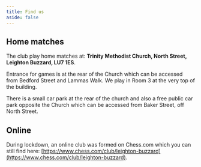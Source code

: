 ```yaml
---
title: Find us
aside: false
---
```


## Home matches

The club play home matches at: **Trinity Methodist Church, North Street, Leighton Buzzard, LU7 1ES**.

Entrance for games is at the rear of the Church which can be accessed from Bedford Street and Lammas Walk. We play in Room 3 at the very top of the building.

There is a small car park at the rear of the church and also a free public car park opposite the Church which can be accessed from Baker Street, off North Street.

## Online

During lockdown, an online club was formed on Chess.com which you can still find here: [https://www.chess.com/club/leighton-buzzard](https://www.chess.com/club/leighton-buzzard).